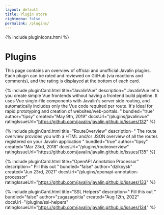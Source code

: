 ```yaml
---
layout: default
title: Plugin store
rightmenu: false
permalink: /plugins/
---
```


{% include pluginIcons.html %}

<h1 class="no-margin-top">Plugins</h1>
This page contains an overview of official and unofficial Javalin plugins.
Each plugin can be rated and reviewed on GitHub (via reactions and comments),
and the rating is displayed at the bottom of each card.

{% include pluginCard.html
    title="JavalinVue"
    description="
        JavalinVue let's you create simple Vue frontends without having a frontend build pipeline.
        It uses Vue single-file components with Javalin's server side routing,
        and automatically includes only the Vue code required per route.
        It's ideal for rapid prototyping and creation of websites/web-portals.
    "
    bundled="true"
    author="tipsy"
    created="May 9th, 2019"
    docsUrl="/plugins/javalinvue"
    ratingIssueUrl="https://github.com/javalin/javalin.github.io/issues/132"
%}

{% include pluginCard.html
    title="RouteOverview"
    description="
        The route overview provides you with a HTML and/or JSON overview of all the routes
        registered on your Javalin application
    "
    bundled="true"
    author="tipsy"
    created="Mar 23rd, 2018"
    docsUrl="/plugins/routeoverview"
    ratingIssueUrl="https://github.com/javalin/javalin.github.io/issues/135"
%}

{% include pluginCard.html
    title="OpenAPI Annotation Processor"
    description="
        Fill this out
    "
    bundled="false"
    author="dzikoysk"
    created="Jun 23rd, 2021"
    docsUrl="/plugins/openapi-annotation-processor"
    ratingIssueUrl="https://github.com/javalin/javalin.github.io/issues/133"
%}

{% include pluginCard.html
    title="SSL Helpers"
    description="
        Fill this out
    "
    bundled="false"
    author="zugazagoitia"
    created="Aug 12th, 2022"
    docsUrl="/plugins/ssl-helpers"
    ratingIssueUrl="https://github.com/javalin/javalin.github.io/issues/134"
%}
